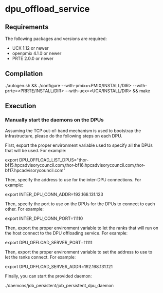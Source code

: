 # dpu_offload_service

## Requirements

The following packages and versions are required:
- UCX 1.12 or newer
- openpmix 4.1.0 or newer
- PRTE 2.0.0 or newer

## Compilation

./autogen.sh && ./configure --with-pmix=<PMIX/INSTALL/DIR> --with-prrte=<PRRTE/INSTALL/DIR> --with-ucx=<UCX/INSTALL/DIR> && make

## Execution

### Manually start the daemons on the DPUs

Assuming the TCP out-of-band mechanism is used to bootstrap the infrastructure, please do the following steps on each DPU.

First, export the proper environment variable used to specify all the DPUs that will be used. For example:

export DPU_OFFLOAD_LIST_DPUS="thor-bf15.hpcadvisorycouncil.com,thor-bf16.hpcadvisorycouncil.com,thor-bf17.hpcadvisorycouncil.com"

Then, specify the address to use for the inter-DPU connections. For example:

export INTER_DPU_CONN_ADDR=192.168.131.123

Then, specify the port to use on the DPUs for the DPUs to connect to each other. For example:

export INTER_DPU_CONN_PORT=11110

Then, export the proper environment variable to let the ranks that will run on the host connect to the DPU offloading service. For example:

export DPU_OFFLOAD_SERVER_PORT=11111

Then, export the proper environment variable to set the address to use to let the ranks connect. For example:

export DPU_OFFLOAD_SERVER_ADDR=192.168.131.121

Finally, you can start the provided daemon:

./daemons/job_persistent/job_persistent_dpu_daemon
